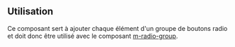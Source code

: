 ## Utilisation
Ce composant sert à ajouter chaque élément d'un groupe de boutons radio et doit donc être utilisé avec le composant <a href="../m-radio-group/portrait">m-radio-group</a>.

